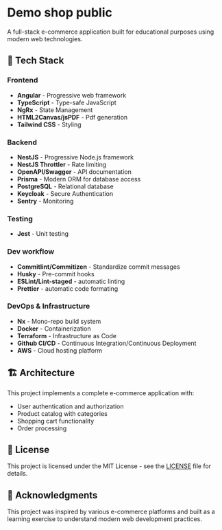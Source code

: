 # Demo shop public

A full-stack e-commerce application built for educational purposes using modern web technologies.

## 🚀 Tech Stack

### Frontend

- **Angular** - Progressive web framework
- **TypeScript** - Type-safe JavaScript
- **NgRx** - State Management
- **HTML2Canvas/jsPDF** - Pdf generation
- **Tailwind CSS** - Styling

### Backend

- **NestJS** - Progressive Node.js framework
- **NestJS Throttler** - Rate limiting
- **OpenAPI/Swagger** - API documentation
- **Prisma** - Modern ORM for database access
- **PostgreSQL** - Relational database
- **Keycloak** - Secure Authentication
- **Sentry** - Monitoring

### Testing

- **Jest** - Unit testing

### Dev workflow

- **Commitlint/Commitizen** - Standardize commit messages
- **Husky** - Pre-commit hooks
- **ESLint/Lint-staged** - automatic linting
- **Prettier** - automatic code formating

### DevOps & Infrastructure

- **Nx** - Mono-repo build system
- **Docker** - Containerization
- **Terraform** - Infrastructure as Code
- **Github CI/CD** - Continuous Integration/Continuous Deployment
- **AWS** - Cloud hosting platform

## 🏗️ Architecture

This project implements a complete e-commerce application with:

- User authentication and authorization
- Product catalog with categories
- Shopping cart functionality
- Order processing

## 📜 License

This project is licensed under the MIT License - see the [LICENSE](LICENSE) file for details.

## 🙏 Acknowledgments

This project was inspired by various e-commerce platforms and built as a learning exercise to understand modern web development practices.
